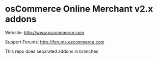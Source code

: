 osCommerce Online Merchant v2.x addons
======================================

Website: http://www.oscommerce.com

Support Forums: http://forums.oscommerce.com

This repo does separated addons in branches